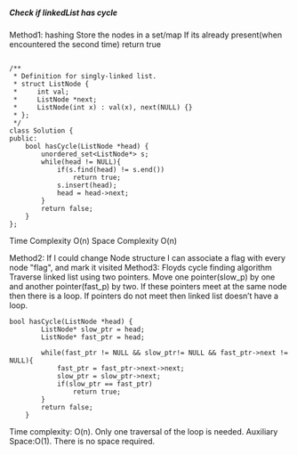 ##### Check if linkedList has cycle

Method1: hashing
Store the nodes in a set/map
If its already present(when encountered the second time) return true

```

/**
 * Definition for singly-linked list.
 * struct ListNode {
 *     int val;
 *     ListNode *next;
 *     ListNode(int x) : val(x), next(NULL) {}
 * };
 */
class Solution {
public:
    bool hasCycle(ListNode *head) {
        unordered_set<ListNode*> s;
        while(head != NULL){
            if(s.find(head) != s.end())
                return true;
            s.insert(head);
            head = head->next;
        }
        return false;
    }
};
```
Time Complexity O(n)
Space Complexity O(n)

Method2: If I could change Node structure I can associate a flag with every node "flag", and mark it visited
Method3: Floyds cycle finding algorithm
Traverse linked list using two pointers.
Move one pointer(slow_p) by one and another pointer(fast_p) by two.
If these pointers meet at the same node then there is a loop. If pointers do not meet then linked list doesn’t have a loop.
```
bool hasCycle(ListNode *head) {
        ListNode* slow_ptr = head;
        ListNode* fast_ptr = head;
        
        while(fast_ptr != NULL && slow_ptr!= NULL && fast_ptr->next != NULL){
            fast_ptr = fast_ptr->next->next;
            slow_ptr = slow_ptr->next;
            if(slow_ptr == fast_ptr)
                return true;
        }
        return false;
    }
```
Time complexity: O(n). 
Only one traversal of the loop is needed.
Auxiliary Space:O(1). 
There is no space required.